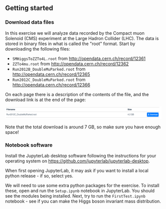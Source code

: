 ## Getting started

### Download data files

In this exercise we will analyze data recorded by the Compact muon Solenoid (CMS) experiment at the Large Hadron Collider (LHC).
The data is stored in binary files in what is called the "root" format.
Start by downloading the following files:

 - `SMHiggsToZZTo4L.root` from http://opendata.cern.ch/record/12361
 - `ZZTo4mu.root` from http://opendata.cern.ch/record/12362
 - `Run2012B_DoubleMuParked.root` from http://opendata.cern.ch/record/12365
 - `Run2012C_DoubleMuParked.root` from http://opendata.cern.ch/record/12366

 On each page there is a description of the contents of the file, and the download link is at the end of the page:

 ![](DownloadLink.png)

Note that the total download is around 7 GB, so make sure you have enough space!

### Notebook software

Install the JupyterLab desktop software following the instructions for your operating system on https://github.com/jupyterlab/jupyterlab-desktop.

When first opening JupyterLab, it may ask if you want to install a local python release - if so, select yes.

We will need to use some extra python packages for the exercise. To install these, open and run the `Setup.ipynb` notebook in JupyterLab. You should see the modules being installed.
Next, try to run the `FirstTest.ipynb` notebook - see if you can make the Higgs boson invariant mass distribution.